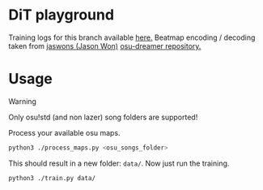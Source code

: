 # DiT playground

Training logs for this branch available [here.](https://wandb.ai/g4be/osu-mmdit-flow)
Beatmap encoding / decoding taken from [jaswons (Jason Won)](https://github.com/jaswon) [osu-dreamer repository.](https://github.com/jaswon/osu-dreamer/tree/main/osu_dreamer)

# Usage

> [!WARNING]
> Only osu!std (and non lazer) song folders are supported!

Process your available osu maps.

```bash
python3 ./process_maps.py <osu_songs_folder>
```

This should result in a new folder: `data/`. Now just run the training.

```bash
python3 ./train.py data/
```
